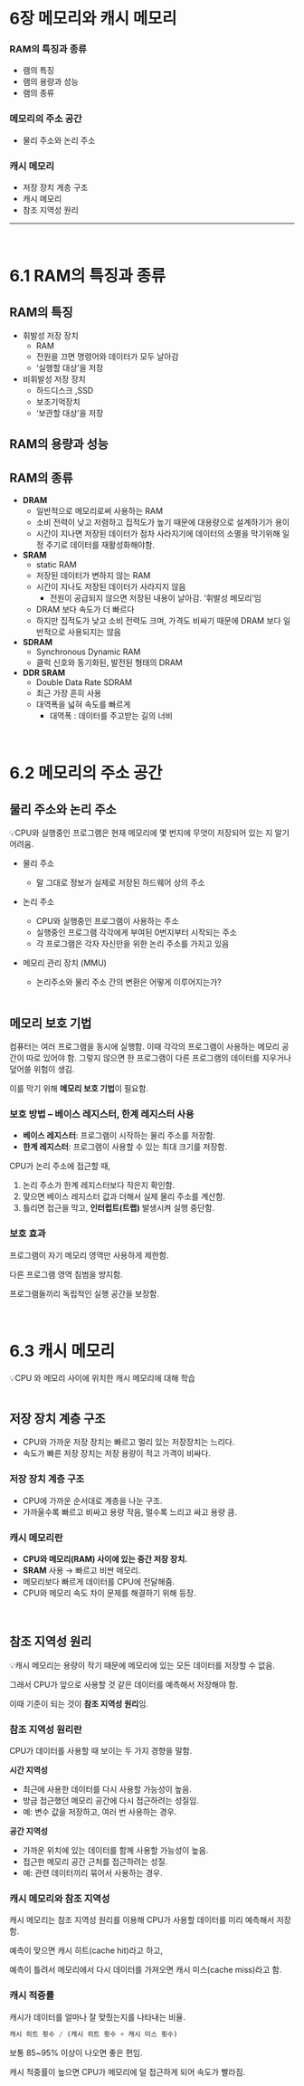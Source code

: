 # 6장 메모리와 캐시 메모리

### RAM의 특징과 종류

- 램의 특징
- 램의 용량과 성능
- 램의 종류

### 메모리의 주소 공간

- 물리 주소와 논리 주소

### 캐시 메모리

- 저장 장치 계층 구조
- 캐시 메모리
- 참조 지역성 원리

---

<br>

# 6.1 RAM의 특징과 종류

## RAM의 특징

- 휘발성 저장 장치
  - RAM
  - 전원을 끄면 명령어와 데이터가 모두 날아감
  - ‘실행할 대상’을 저장
- 비휘발성 저장 장치
  - 하드디스크 ,SSD
  - 보조기억장치
  - ‘보관할 대상’을 저장

## RAM의 용량과 성능

## RAM의 종류

- **DRAM**
  - 일반적으로 메모리로써 사용하는 RAM
  - 소비 전력이 낮고 저렴하고 집적도가 높기 때문에 대용량으로 설계하기가 용이
  - 시간이 지나면 저장된 데이터가 점차 사라지기에 데이터의 소멸을 막기위해 일정 주기로 데이터를 재활성화해야함.
- **SRAM**
  - static RAM
  - 저장된 데이터가 변하지 않는 RAM
  - 시간이 지나도 저장된 데이터가 사라지지 않음
    - 전원이 공급되지 않으면 저장된 내용이 날아감. ‘휘발성 메모리’임
  - DRAM 보다 속도가 더 빠르다
  - 하지만 집적도가 낮고 소비 전력도 크며, 가격도 비싸기 때문에 DRAM 보다 일반적으로 사용되지는 않음
- **SDRAM**
  - Synchronous Dynamic RAM
  - 클럭 신호와 동기화된, 발전된 형태의 DRAM
- **DDR SRAM**
  - Double Data Rate SDRAM
  - 최근 가장 흔히 사용
  - 대역폭을 넓혀 속도를 빠르게
    - 대역폭 : 데이터를 주고받는 길의 너비

<br>

# 6.2 메모리의 주소 공간

## 물리 주소와 논리 주소

<aside>
💡CPU와 실행중인 프로그램은 현재 메모리에 몇 번지에 무엇이 저장되어 있는 지 알기 어려움.

</aside>

- 물리 주소
  - 말 그대로 정보가 실제로 저장된 하드웨어 상의 주소
- 논리 주소

  - CPU와 실행중인 프로그램이 사용하는 주소
  - 실행중인 프로그램 각각에게 부여된 0번지부터 시작되는 주소
  - 각 프로그램은 각자 자신만을 위한 논리 주소를 가지고 있음

- 메모리 관리 장치 (MMU)

  - 논리주소와 물리 주소 간의 변환은 어떻게 이루어지는가?

  <br>

## 메모리 보호 기법

컴퓨터는 여러 프로그램을 동시에 실행함. 이때 각각의 프로그램이 사용하는 메모리 공간이 따로 있어야 함. 그렇지 않으면 한 프로그램이 다른 프로그램의 데이터를 지우거나 덮어쓸 위험이 생김.

이를 막기 위해 **메모리 보호 기법**이 필요함.

### 보호 방법 – 베이스 레지스터, 한계 레지스터 사용

- **베이스 레지스터**: 프로그램이 시작하는 물리 주소를 저장함.
- **한계 레지스터**: 프로그램이 사용할 수 있는 최대 크기를 저장함.

CPU가 논리 주소에 접근할 때,

1.  논리 주소가 한계 레지스터보다 작은지 확인함.
2.  맞으면 베이스 레지스터 값과 더해서 실제 물리 주소를 계산함.
3.  틀리면 접근을 막고, **인터럽트(트랩)** 발생시켜 실행 중단함.

### 보호 효과

프로그램이 자기 메모리 영역만 사용하게 제한함.

다른 프로그램 영역 침범을 방지함.

프로그램들끼리 독립적인 실행 공간을 보장함.

<br>

# 6.3 캐시 메모리

<aside>
💡CPU 와 메모리 사이에 위치한 캐시 메모리에 대해 학습

</aside>

<br>

## 저장 장치 계층 구조

- CPU와 가까운 저장 장치는 빠르고 멀리 있는 저장장치는 느리다.
- 속도가 빠른 저장 장치는 저장 용량이 적고 가격이 비싸다.

### 저장 장치 계층 구조

- CPU에 가까운 순서대로 계층을 나눈 구조.
- 가까울수록 빠르고 비싸고 용량 작음, 멀수록 느리고 싸고 용량 큼.

### 캐시 메모리란

- **CPU와 메모리(RAM) 사이에 있는 중간 저장 장치.**
- **SRAM** 사용 → 빠르고 비싼 메모리.
- 메모리보다 빠르게 데이터를 CPU에 전달해줌.
- CPU와 메모리 속도 차이 문제를 해결하기 위해 등장.

<br>

## 참조 지역성 원리

<aside>
💡캐시 메모리는 용량이 작기 때문에 메모리에 있는 모든 데이터를 저장할 수 없음.

그래서 CPU가 앞으로 사용할 것 같은 데이터를 예측해서 저장해야 함.

이때 기준이 되는 것이 **참조 지역성 원리**임.

</aside>

### 참조 지역성 원리란

CPU가 데이터를 사용할 때 보이는 두 가지 경향을 말함.

**시간 지역성**

- 최근에 사용한 데이터를 다시 사용할 가능성이 높음.
- 방금 접근했던 메모리 공간에 다시 접근하려는 성질임.
- 예: 변수 값을 저장하고, 여러 번 사용하는 경우.

**공간 지역성**

- 가까운 위치에 있는 데이터를 함께 사용할 가능성이 높음.
- 접근한 메모리 공간 근처를 접근하려는 성질.
- 예: 관련 데이터끼리 묶어서 사용하는 경우.

### 캐시 메모리와 참조 지역성

캐시 메모리는 참조 지역성 원리를 이용해 CPU가 사용할 데이터를 미리 예측해서 저장함.

예측이 맞으면 캐시 히트(cache hit)라고 하고,

예측이 틀려서 메모리에서 다시 데이터를 가져오면 캐시 미스(cache miss)라고 함.

### 캐시 적중률

캐시가 데이터를 얼마나 잘 맞췄는지를 나타내는 비율.

```jsx
캐시 히트 횟수 / (캐시 히트 횟수 + 캐시 미스 횟수)

```

보통 85~95% 이상이 나오면 좋은 편임.

캐시 적중률이 높으면 CPU가 메모리에 덜 접근하게 되어 속도가 빨라짐.
